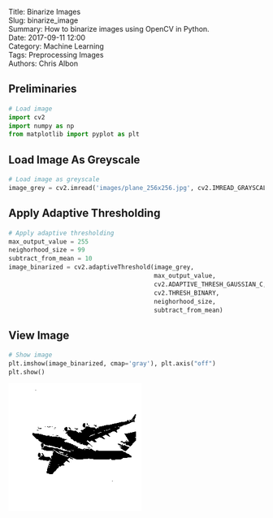 Title: Binarize Images  
Slug: binarize_image  
Summary: How to binarize images using OpenCV in Python.     
Date: 2017-09-11 12:00  
Category: Machine Learning  
Tags: Preprocessing Images    
Authors: Chris Albon

## Preliminaries


```python
# Load image
import cv2
import numpy as np
from matplotlib import pyplot as plt
```

## Load Image As Greyscale


```python
# Load image as greyscale
image_grey = cv2.imread('images/plane_256x256.jpg', cv2.IMREAD_GRAYSCALE)
```

## Apply Adaptive Thresholding


```python
# Apply adaptive thresholding
max_output_value = 255
neighorhood_size = 99
subtract_from_mean = 10
image_binarized = cv2.adaptiveThreshold(image_grey, 
                                        max_output_value, 
                                        cv2.ADAPTIVE_THRESH_GAUSSIAN_C, 
                                        cv2.THRESH_BINARY, 
                                        neighorhood_size, 
                                        subtract_from_mean)
```

## View Image


```python
# Show image
plt.imshow(image_binarized, cmap='gray'), plt.axis("off")
plt.show()
```


![png](binarize_image_files/binarize_image_8_0.png)

